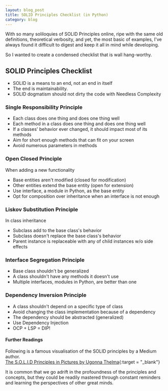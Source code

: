 ```yaml
---
layout: blog_post
title: SOLID Principles Checklist (in Python)
category: blog
---
```


With so many soliloquies of SOLID Principles online, ripe with the same old definitions, theoretical verbosity, and yet, the most basic of examples, I've always found it difficult to digest and keep it all in mind while developing.

So I wanted to create a condensed checklist that is wall hang-worthy.

## SOLID Principles Checklist

- SOLID is a means to an end, not an end in itself
- The end is maintainability.
- SOLID dogmatism should not dirty the code with Needless Complexity

### Single Responsibility Principle

- Each class does one thing and does one thing well
- Each method in a class does one thing and does one thing well
- If a classes' behavior ever changed, it should impact most of its methods
- Aim for short enough methods that can fit on your screen
- Avoid numerous parameters in methods

### Open Closed Principle

When adding a new functionality  
- Base entities aren't modified (closed for modification)
- Other entities extend the base entity (open for extension)
- Use interface, a module in Python, as the base entity
- Opt for composition over inheritance when an interface is not enough

### Liskov Substitution Principle

In class inheritance
- Subclass add to the base class's behavior
- Subclass doesn't replace the base class's behavior
- Parent instance is replaceable with any of child instances w/o side effects

### Interface Segregation Principle

- Base class shouldn't be generalized
- A class shouldn't have any methods it doesn't use
- Multiple interfaces, modules in Python, are better than one

### Dependency Inversion Principle

- A class shouldn't depend on a specific type of class
- Avoid changing the class implementation because of a dependency
- The dependency should be abstracted (generalized)
- Use Dependency Injection
- OCP + LSP = DIP!

#### Further Readings

Following is a famous visualisation of the SOLID principles by a Medium author.  
[The S.O.L.I.D Principles in Pictures by Ugonna Thelma](https://medium.com/backticks-tildes/the-s-o-l-i-d-principles-in-pictures-b34ce2f1e898){:target = "_blank"}

It is common that we go adrift in the profoundness of the principles and concepts, but they could be readily mastered through constant reminders and learning the perspectives of other great minds.  
